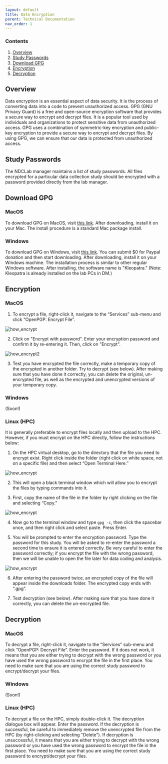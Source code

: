 ```yaml
---
layout: default
title: Data Encryption
parent: Technical Documentation
nav_order: 1
---
```


### Contents
1. [Overview](#overview)
2. [Study Passwords](#study-passwords)
3. [Download GPG](#download-gpg)
4. [Encryption](#encryption)
5. [Decryption](#decryption)

## Overview

Data encryption is an essential aspect of data security. It is the process of converting data into a code to prevent unauthorized access. GPG (GNU Privacy Guard) is a free and open-source encryption software that provides a secure way to encrypt and decrypt files. It is a popular tool used by individuals and organizations to protect sensitive data from unauthorized access. GPG uses a combination of symmetric-key encryption and public-key encryption to provide a secure way to encrypt and decrypt files. By using GPG, we can ensure that our data is protected from unauthorized access.


## Study Passwords

The NDCLab manager maintains a list of study passwords. All files encrypted for a particular data collection study should be encrypted with a password provided directly from the lab manager.


## Download GPG 

### MacOS
To download GPG on MacOS, visit [this link](https://gpgtools.org/). After downloading, install it on your Mac. The install procedure is a standard Mac package install.

### Windows
To download GPG on Windows, visit [this link](https://www.gpg4win.org/get-gpg4win.html). You can submit $0 for Paypal donation and then start downloading. After downloading, install it on your Windows machine. The installation process is similar to other regular Windows software. After installing, the software name is "Kleopatra." (Note: Kleopatra is already installed on the lab PCs in DM.)


## Encryption

### MacOS

1. To encrypt a file, right-click it, navigate to the “Services” sub-menu and click “OpenPGP: Encrypt File”.

![how_encrypt](https://raw.githubusercontent.com/NDCLab/wiki/main/docs/_assets/technical/how_encrypt.png)

2. Click on "Encrypt with password". Enter your encryption password and confirm it by re-entering it. Then, click on "Encrypt".

![how_encrypt2](https://raw.githubusercontent.com/NDCLab/wiki/main/docs/_assets/technical/how_encrypt2.png)

3. Test you have encrypted the file correctly, make a temporary copy of the encrypted in another folder. Try to decrypt (see below). After making sure that you have done it correctly, you can delete the original, un-encrypted file, as well as the encrypted and unencrypted versions of your temporary copy. 

### Windows

(Soon!)

### Linux (HPC)

It is generally preferable to encrypt files locally and then upload to the HPC. However, if you must encrypt on the HPC directly, follow the instructions below:

1. On the HPC virtual desktop, go to the directory that the file you need to encrypt exist. Right click inside the folder (right click on white space, not on a specific file) and then select “Open Terminal Here.”

![how_encrypt](https://raw.githubusercontent.com/NDCLab/wiki/main/docs/_assets/technical/hpc_enc1.png)

2. This will open a black terminal window which will allow you to encrypt the files by typing commands into it.

3. First, copy the name of the file in the folder by right clicking on the file and selecting “Copy.”

![how_encrypt](https://raw.githubusercontent.com/NDCLab/wiki/main/docs/_assets/technical/hpc_enc2.png)

4. Now go to the terminal window and type `gpg -c`, then click the spacebar once, and then right click and select paste. Press Enter.

5. You will be prompted to enter the encryption password. Type the password for this study. You will be asked to re-enter the password a second time to ensure it is entered correctly. Be very careful to enter the password correctly; if you encrypt the file with the wrong password, then we will be unable to open the file later for data coding and analysis.

![how_encrypt](https://raw.githubusercontent.com/NDCLab/wiki/main/docs/_assets/technical/hpc_enc3.png)

6. After entering the password twice, an encrypted copy of the file will appear inside the downloads folder. The encrypted copy ends with “.gpg”.

7. Test decryption (see below). After making sure that you have done it correctly, you can delete the un-encrypted file. 


## Decryption

### MacOS

To decrypt a file, right-click it, navigate to the “Services” sub-menu and click “OpenPGP: Decrypt File”. Enter the password. If it does not work, it means that you are either trying to decrypt with the wrong password or you have used the wrong password to encrypt the file in the first place. You need to make sure that you are using the correct study password to encrypt/decrypt your files.

### Windows

(Soon!)

### Linux (HPC)

To decrypt a file on the HPC, simply double-click it. The decryption dialogue box will appear. Enter the password. If the decryption is successful, be careful to immediately remove the unencrypted file from the HPC (by right-clicking and selecting "Delete").  If decryption is unsuccessful, it means that you are either trying to decrypt with the wrong password or you have used the wrong password to encrypt the file in the first place. You need to make sure that you are using the correct study password to encrypt/decrypt your files.

